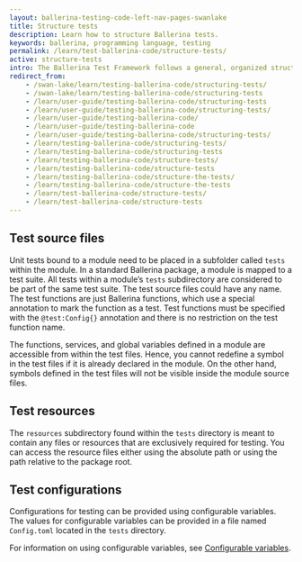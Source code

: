 ```yaml
---
layout: ballerina-testing-code-left-nav-pages-swanlake
title: Structure tests
description: Learn how to structure Ballerina tests.
keywords: ballerina, programming language, testing
permalink: /learn/test-ballerina-code/structure-tests/
active: structure-tests
intro: The Ballerina Test Framework follows a general, organized structure that allows testing code under various conditions by making use of resources and configurations. 
redirect_from:
    - /swan-lake/learn/testing-ballerina-code/structuring-tests/
    - /swan-lake/learn/testing-ballerina-code/structuring-tests
    - /learn/user-guide/testing-ballerina-code/structuring-tests
    - /learn/user-guide/testing-ballerina-code/structuring-tests/
    - /learn/user-guide/testing-ballerina-code/
    - /learn/user-guide/testing-ballerina-code
    - /learn/user-guide/testing-ballerina-code/structuring-tests/
    - /learn/testing-ballerina-code/structuring-tests/
    - /learn/testing-ballerina-code/structuring-tests
    - /learn/testing-ballerina-code/structure-tests/
    - /learn/testing-ballerina-code/structure-tests
    - /learn/testing-ballerina-code/structure-the-tests/
    - /learn/testing-ballerina-code/structure-the-tests
    - /learn/test-ballerina-code/structure-tests/
    - /learn/test-ballerina-code/structure-tests
---
```


## Test source files
Unit tests bound to a module need to be placed in a subfolder called `tests` within the module. 
In a standard Ballerina package, a module is mapped to a test suite. All tests within a module’s `tests` subdirectory 
are considered to be part of the same test suite. The test source files could have any name. The test functions are just 
Ballerina functions, which use a special annotation to mark the function as a test. Test functions must be specified 
with the `@test:Config{}` annotation and there is no restriction on the test function name.

The functions, services, and global variables defined in a module are accessible from within the test files.
Hence, you cannot redefine a symbol in the test files if it is already declared in the module.
On the other hand, symbols defined in the test files will not be visible inside the module source files.

## Test resources
The `resources` subdirectory found within the `tests` directory is meant to contain any files or resources that are 
exclusively required for testing. You can access the resource files either using the absolute path or using the path 
relative to the package root.

## Test configurations
Configurations for testing can be provided using configurable variables. The values for configurable variables can be 
provided in a file named `Config.toml` located in the `tests` directory.

For information on using configurable variables, see
[Configurable variables](/learn/configuring-ballerina-programs/quick-start-on-configurable-variables).
